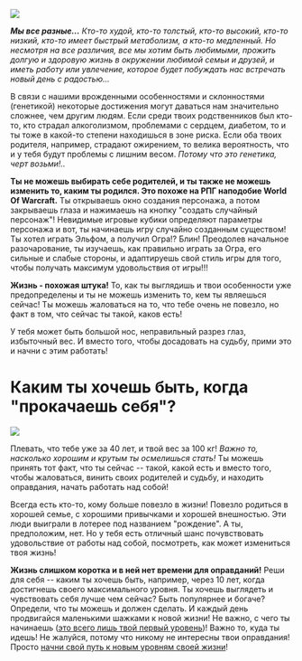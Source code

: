 <!-- 
Title: Ролевые игры и генетика… 
PostId: 3886754581600189546 
Published: true
-->

![](https://cdn.jsdelivr.net/gh/pashkas/levelupblog/2014%20-%20Ролевые%20игры%20и%20генетика…/1.jpg)

***Мы все разные...** Кто-то худой, кто-то толстый, кто-то высокий, кто-то низкий, кто-то имеет быстрый метаболизм, а кто-то медленный. Но несмотря на все различия, все мы хотим быть любимыми, прожить долгую и здоровую жизнь в окружении любимой семьи и друзей, и иметь работу или увлечение, которое будет побуждать нас встречать новый день с радостью...*

<!--more-->

В связи с нашими врожденными особенностями и склонностями (генетикой) некоторые достижения могут даваться нам значительно сложнее, чем другим людям. Если среди твоих родственников был кто-то, кто страдал алкоголизмом, проблемами с сердцем, диабетом, то и ты тоже в какой-то степени находишься в зоне риска. Если оба твоих родителя, например, страдают ожирением, то велика вероятность, что и у тебя будут проблемы с лишним весом. *Потому что это генетика, черт возьми!..*

**Ты не можешь выбирать себе родителей, и ты также не можешь изменить то, каким ты родился. Это похоже на РПГ наподобие World Of Warcraft.** Ты открываешь окно создания персонажа, а потом закрываешь глаза и нажимаешь на кнопку "создать случайный персонаж"! Невидимые игровые кубики определяют параметры персонажа и вот, ты начинаешь игру случайно созданным существом! Ты хотел играть Эльфом, а получил Огра!? Блин! Преодолев начальное разочарование, ты изучаешь, как правильно играть за Огра, его сильные и слабые стороны, и адаптируешь свой стиль игры для того, чтобы получать максимум удовольствия от игры!!!

**Жизнь - похожая штука!** То, как ты выглядишь и твои особенности уже предопределены и ты не можешь изменить то, кем ты являешься сейчас! Ты можешь жаловаться на то, что тебе очень не повезло, но факт в том, что сейчас ты такой, каков есть!

У тебя может быть большой нос, неправильный разрез глаз, избыточный вес. И вместо того, чтобы досадовать на судьбу, прими это и начни с этим работать!

# Каким ты хочешь быть, когда "прокачаешь себя"?

![](https://cdn.jsdelivr.net/gh/pashkas/levelupblog/2014%20-%20Ролевые%20игры%20и%20генетика…/2.jpg)

Плевать, что тебе уже за 40 лет, и твой вес за 100 кг! *Важно то, насколько хорошим и крутым ты осмелишься стать!* Ты можешь принять тот факт, что ты сейчас -- такой, какой есть и вместо того, чтобы жаловаться, винить своих родителей и судьбу, и находить оправдания, начать работать над собой!

Всегда есть кто-то, кому больше повезло в жизни! Повезло родиться в хорошей семье, с хорошими привычками и хорошей внешностью. Эти люди выиграли в лотерее под названием "рождение". А ты, предположим, нет. Но у тебя есть отличный шанс почувствовать удовольствие от работы над собой, посмотреть, как может измениться твоя жизнь!

**Жизнь слишком коротка и в ней нет времени для оправданий!** Реши для себя -- каким ты хочешь быть, например, через 10 лет, когда достигнешь своего максимального уровня. Ты хочешь выглядеть и чувствовать себя лучше чем сейчас? Быть популярнее и богаче? Определи, что ты можешь и должен сделать. И каждый день продвигайся маленькими шажками к новой жизни! Не важно, с чего ты начинаешь ([это всего лишь твой первый уровень](http://nerdistway.blogspot.com/2013/08/blog-post_5490.html))! Важно то, куда ты идешь! Не жалуйся, потому что никому не интересны твои оправдания! Просто [начни свой путь к новым уровням своей жизни](http://nerdistway.blogspot.com/2013/07/mylife-rpg-organizer.html)!

